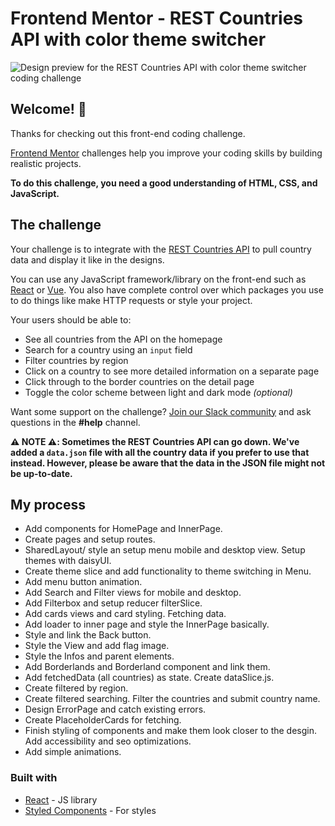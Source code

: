 # Frontend Mentor - REST Countries API with color theme switcher

![Design preview for the REST Countries API with color theme switcher coding challenge](/public/images/desktop-preview.jpg)

## Welcome! 👋

Thanks for checking out this front-end coding challenge.

[Frontend Mentor](https://www.frontendmentor.io) challenges help you improve your coding skills by building realistic projects.

**To do this challenge, you need a good understanding of HTML, CSS, and JavaScript.**

## The challenge

Your challenge is to integrate with the [REST Countries API](https://restcountries.com) to pull country data and display it like in the designs.

You can use any JavaScript framework/library on the front-end such as [React](https://reactjs.org) or [Vue](https://vuejs.org). You also have complete control over which packages you use to do things like make HTTP requests or style your project.

Your users should be able to:

- See all countries from the API on the homepage
- Search for a country using an `input` field
- Filter countries by region
- Click on a country to see more detailed information on a separate page
- Click through to the border countries on the detail page
- Toggle the color scheme between light and dark mode _(optional)_

Want some support on the challenge? [Join our Slack community](https://www.frontendmentor.io/slack) and ask questions in the **#help** channel.

**⚠️ NOTE ⚠️: Sometimes the REST Countries API can go down. We've added a `data.json` file with all the country data if you prefer to use that instead. However, please be aware that the data in the JSON file might not be up-to-date.**

## My process

- Add components for HomePage and InnerPage.
- Create pages and setup routes.
- SharedLayout/ style an setup menu mobile and desktop view. Setup themes with daisyUI.
- Create theme slice and add functionality to theme switching in Menu.
- Add menu button animation.
- Add Search and Filter views for mobile and desktop.
- Add Filterbox and setup reducer filterSlice.
- Add cards views and card styling. Fetching data.
- Add loader to inner page and style the InnerPage basically.
- Style and link the Back button.
- Style the View and add flag image.
- Style the Infos and parent elements.
- Add Borderlands and Borderland component and link them.
- Add fetchedData (all countries) as state. Create dataSlice.js.
- Create filtered by region.
- Create filtered searching. Filter the countries and submit country name.
- Design ErrorPage and catch existing errors.
- Create PlaceholderCards for fetching.
- Finish styling of components and make them look closer to the desgin. Add accessibility and seo optimizations.
- Add simple animations.

### Built with

- [React](https://reactjs.org/) - JS library
- [Styled Components](https://styled-components.com/) - For styles
